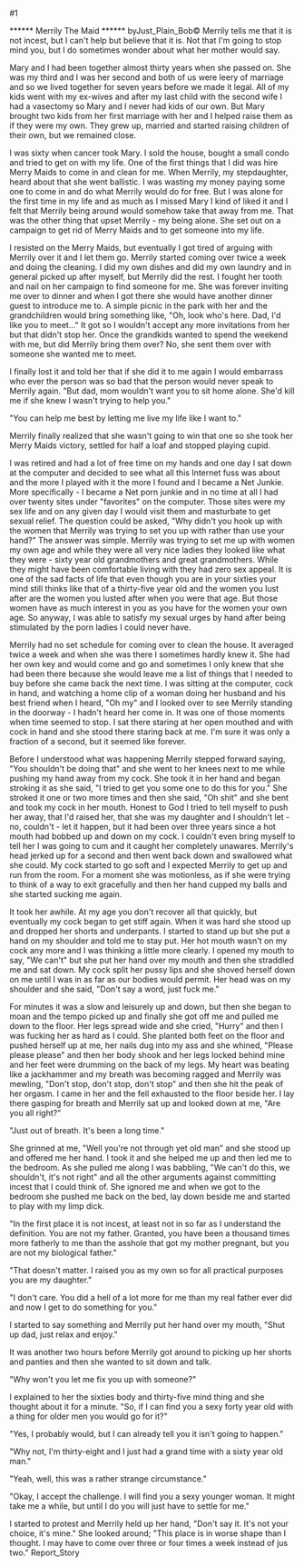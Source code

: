 #1 

 

 ****** Merrily The Maid ****** byJust_Plain_Bob© Merrily tells me that it is not incest, but I can't help but believe that it is. Not that I'm going to stop mind you, but I do sometimes wonder about what her mother would say. 

 Mary and I had been together almost thirty years when she passed on. She was my third and I was her second and both of us were leery of marriage and so we lived together for seven years before we made it legal. All of my kids went with my ex-wives and after my last child with the second wife I had a vasectomy so Mary and I never had kids of our own. But Mary brought two kids from her first marriage with her and I helped raise them as if they were my own. They grew up, married and started raising children of their own, but we remained close. 

 I was sixty when cancer took Mary. I sold the house, bought a small condo and tried to get on with my life. One of the first things that I did was hire Merry Maids to come in and clean for me. When Merrily, my stepdaughter, heard about that she went ballistic. I was wasting my money paying some one to come in and do what Merrily would do for free. But I was alone for the first time in my life and as much as I missed Mary I kind of liked it and I felt that Merrily being around would somehow take that away from me. That was the other thing that upset Merrily - my being alone. She set out on a campaign to get rid of Merry Maids and to get someone into my life. 

 I resisted on the Merry Maids, but eventually I got tired of arguing with Merrily over it and I let them go. Merrily started coming over twice a week and doing the cleaning. I did my own dishes and did my own laundry and in general picked up after myself, but Merrily did the rest. I fought her tooth and nail on her campaign to find someone for me. She was forever inviting me over to dinner and when I got there she would have another dinner guest to introduce me to. A simple picnic in the park with her and the grandchildren would bring something like, "Oh, look who's here. Dad, I'd like you to meet..." It got so I wouldn't accept any more invitations from her but that didn't stop her. Once the grandkids wanted to spend the weekend with me, but did Merrily bring them over? No, she sent them over with someone she wanted me to meet. 

 I finally lost it and told her that if she did it to me again I would embarrass who ever the person was so bad that the person would never speak to Merrily again. "But dad, mom wouldn't want you to sit home alone. She'd kill me if she knew I wasn't trying to help you." 

 "You can help me best by letting me live my life like I want to." 

 Merrily finally realized that she wasn't going to win that one so she took her Merry Maids victory, settled for half a loaf and stopped playing cupid. 

 I was retired and had a lot of free time on my hands and one day I sat down at the computer and decided to see what all this Internet fuss was about and the more I played with it the more I found and I became a Net Junkie. More specifically - I became a Net porn junkie and in no time at all I had over twenty sites under "favorites" on the computer. Those sites were my sex life and on any given day I would visit them and masturbate to get sexual relief. The question could be asked, "Why didn't you hook up with the women that Merrily was trying to set you up with rather than use your hand?" The answer was simple. Merrily was trying to set me up with women my own age and while they were all very nice ladies they looked like what they were - sixty year old grandmothers and great grandmothers. While they might have been comfortable living with they had zero sex appeal. It is one of the sad facts of life that even though you are in your sixties your mind still thinks like that of a thirty-five year old and the women you lust after are the women you lusted after when you were that age. But those women have as much interest in you as you have for the women your own age. So anyway, I was able to satisfy my sexual urges by hand after being stimulated by the porn ladies I could never have. 

 Merrily had no set schedule for coming over to clean the house. It averaged twice a week and when she was there I sometimes hardly knew it. She had her own key and would come and go and sometimes I only knew that she had been there because she would leave me a list of things that I needed to buy before she came back the next time. I was sitting at the computer, cock in hand, and watching a home clip of a woman doing her husband and his best friend when I heard, "Oh my" and I looked over to see Merrily standing in the doorway - I hadn't heard her come in. It was one of those moments when time seemed to stop. I sat there staring at her open mouthed and with cock in hand and she stood there staring back at me. I'm sure it was only a fraction of a second, but it seemed like forever. 

 Before I understood what was happening Merrily stepped forward saying, "You shouldn't be doing that" and she went to her knees next to me while pushing my hand away from my cock. She took it in her hand and began stroking it as she said, "I tried to get you some one to do this for you." She stroked it one or two more times and then she said, "Oh shit" and she bent and took my cock in her mouth. Honest to God I tried to tell myself to push her away, that I'd raised her, that she was my daughter and I shouldn't let - no, couldn't - let it happen, but it had been over three years since a hot mouth had bobbed up and down on my cock. I couldn't even bring myself to tell her I was going to cum and it caught her completely unawares. Merrily's head jerked up for a second and then went back down and swallowed what she could. My cock started to go soft and I expected Merrily to get up and run from the room. For a moment she was motionless, as if she were trying to think of a way to exit gracefully and then her hand cupped my balls and she started sucking me again. 

 It took her awhile. At my age you don't recover all that quickly, but eventually my cock began to get stiff again. When it was hard she stood up and dropped her shorts and underpants. I started to stand up but she put a hand on my shoulder and told me to stay put. Her hot mouth wasn't on my cock any more and I was thinking a little more clearly. I opened my mouth to say, "We can't" but she put her hand over my mouth and then she straddled me and sat down. My cock split her pussy lips and she shoved herself down on me until I was in as far as our bodies would permit. Her head was on my shoulder and she said, "Don't say a word, just fuck me." 

 For minutes it was a slow and leisurely up and down, but then she began to moan and the tempo picked up and finally she got off me and pulled me down to the floor. Her legs spread wide and she cried, "Hurry" and then I was fucking her as hard as I could. She planted both feet on the floor and pushed herself up at me, her nails dug into my ass and she whined, "Please please please" and then her body shook and her legs locked behind mine and her feet were drumming on the back of my legs. My heart was beating like a jackhammer and my breath was becoming ragged and Merrily was mewling, "Don't stop, don't stop, don't stop" and then she hit the peak of her orgasm. I came in her and the fell exhausted to the floor beside her. I lay there gasping for breath and Merrily sat up and looked down at me, "Are you all right?" 

 "Just out of breath. It's been a long time." 

 She grinned at me, "Well you're not through yet old man" and she stood up and offered me her hand. I took it and she helped me up and then led me to the bedroom. As she pulled me along I was babbling, "We can't do this, we shouldn't, it's not right" and all the other arguments against committing incest that I could think of. She ignored me and when we got to the bedroom she pushed me back on the bed, lay down beside me and started to play with my limp dick. 

 "In the first place it is not incest, at least not in so far as I understand the definition. You are not my father. Granted, you have been a thousand times more fatherly to me than the asshole that got my mother pregnant, but you are not my biological father." 

 "That doesn't matter. I raised you as my own so for all practical purposes you are my daughter." 

 "I don't care. You did a hell of a lot more for me than my real father ever did and now I get to do something for you." 

 I started to say something and Merrily put her hand over my mouth, "Shut up dad, just relax and enjoy." 

 It was another two hours before Merrily got around to picking up her shorts and panties and then she wanted to sit down and talk. 

 "Why won't you let me fix you up with someone?" 

 I explained to her the sixties body and thirty-five mind thing and she thought about it for a minute. "So, if I can find you a sexy forty year old with a thing for older men you would go for it?" 

 "Yes, I probably would, but I can already tell you it isn't going to happen." 

 "Why not, I'm thirty-eight and I just had a grand time with a sixty year old man." 

 "Yeah, well, this was a rather strange circumstance." 

 "Okay, I accept the challenge. I will find you a sexy younger woman. It might take me a while, but until I do you will just have to settle for me." 

 I started to protest and Merrily held up her hand, "Don't say it. It's not your choice, it's mine." She looked around; "This place is in worse shape than I thought. I may have to come over three or four times a week instead of jus two." Report_Story 

